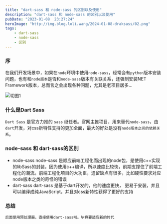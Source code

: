 ```yaml
---
title: "dart-sass 和 node-sass 的区别以及使用"
description: "dart-sass 和 node-sass 的区别以及使用"
pubDate: "2023-01-08  23:27:24"
heroImage: "http://img.blog.loli.wang/2024-01-08-draksass/02.png"
tags:
    - dart-sass
    - node-sass
    - 区别
---
```


### 序

在我们开发场景中，如果在`node`环境中使用`node-sass`，经常会有`python`版本安装问题，也有和`node版本`是否和`node-sass`版本有关联关系，还强制安装NET Framework版本，总而言之会出现各种问题，尤其是老项目居多...


![切图1](http://img.blog.loli.wang/2024-01-08-draksass/01.jpg)

### 什么是Dart Sass
 
`Dart Sass` 是官方力推的 `sass` 继任者。官网主推项目，用来替代`node-sass`，由`dart`开发，对css新特性支持的更加全面，最大的好处是没有`node版本之间的依赖关系`。


### node-sass 和 dart-sass的区别

 - node-sass
        node-sass 是顺应前端工程化而出现的node包，是使用c++实现的libSass的封装，因为使用c++编译，所以速度比较快，前期支撑住了前端工程化的潮流。前端工程化项目的大功臣，遗留缺点有很多，比如硬性要求对应node版本之类的奇怪的错误
 - dart-sass
        dart-sass 是基于dart开发的，他的速度更快， 更易于安装，并且可以编译成纯JavaScript，并且对css新特性获得了更好的支持



### 总结

    后面使用预处理器，直接使用dart-sass啦。毕竟要适应新的时代



